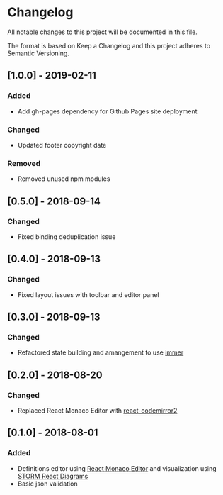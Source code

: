 # Changelog

All notable changes to this project will be documented in this file.

The format is based on Keep a Changelog and this project adheres to Semantic Versioning.

## [1.0.0] - 2019-02-11

### Added

- Add gh-pages dependency for Github Pages site deployment

### Changed

- Updated footer copyright date

### Removed

- Removed unused npm modules

## [0.5.0] - 2018-09-14

### Changed

- Fixed binding deduplication issue

## [0.4.0] - 2018-09-13

### Changed

- Fixed layout issues with toolbar and editor panel

## [0.3.0] - 2018-09-13

### Changed

- Refactored state building and amangement to use [immer](https://github.com/mweststrate/immer)

## [0.2.0] - 2018-08-20

### Changed

- Replaced React Monaco Editor with [react-codemirror2](https://github.com/scniro/react-codemirror2)

## [0.1.0] - 2018-08-01

### Added

- Definitions editor using [React Monaco Editor](https://github.com/superRaytin/react-monaco-editor) and visualization using [STORM React Diagrams](https://github.com/projectstorm/react-diagrams)
- Basic json validation